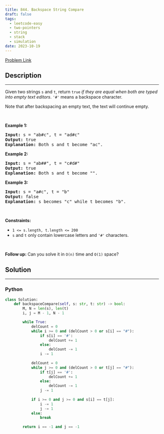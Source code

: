```yaml
---
title: 844. Backspace String Compare
draft: false
tags: 
  - leetcode-easy
  - two-pointers
  - string
  - stack
  - simulation
date: 2023-10-19
---
```


[Problem Link](https://leetcode.com/problems/backspace-string-compare/)

## Description

---
<p>Given two strings <code>s</code> and <code>t</code>, return <code>true</code> <em>if they are equal when both are typed into empty text editors</em>. <code>&#39;#&#39;</code> means a backspace character.</p>

<p>Note that after backspacing an empty text, the text will continue empty.</p>

<p>&nbsp;</p>
<p><strong class="example">Example 1:</strong></p>

<pre>
<strong>Input:</strong> s = &quot;ab#c&quot;, t = &quot;ad#c&quot;
<strong>Output:</strong> true
<strong>Explanation:</strong> Both s and t become &quot;ac&quot;.
</pre>

<p><strong class="example">Example 2:</strong></p>

<pre>
<strong>Input:</strong> s = &quot;ab##&quot;, t = &quot;c#d#&quot;
<strong>Output:</strong> true
<strong>Explanation:</strong> Both s and t become &quot;&quot;.
</pre>

<p><strong class="example">Example 3:</strong></p>

<pre>
<strong>Input:</strong> s = &quot;a#c&quot;, t = &quot;b&quot;
<strong>Output:</strong> false
<strong>Explanation:</strong> s becomes &quot;c&quot; while t becomes &quot;b&quot;.
</pre>

<p>&nbsp;</p>
<p><strong>Constraints:</strong></p>

<ul>
	<li><code><span>1 &lt;= s.length, t.length &lt;= 200</span></code></li>
	<li><span><code>s</code> and <code>t</code> only contain lowercase letters and <code>&#39;#&#39;</code> characters.</span></li>
</ul>

<p>&nbsp;</p>
<p><strong>Follow up:</strong> Can you solve it in <code>O(n)</code> time and <code>O(1)</code> space?</p>


## Solution

---
### Python
``` py title='backspace-string-compare'
class Solution:
    def backspaceCompare(self, s: str, t: str) -> bool:
        M, N = len(s), len(t)
        i, j = M - 1, N - 1

        while True:
            delCount = 0
            while i >= 0 and (delCount > 0 or s[i] == "#"):
                if s[i] == '#':
                    delCount += 1
                else:
                    delCount -= 1
                i -= 1
            
            delCount = 0
            while j >= 0 and (delCount > 0 or t[j] == "#"):
                if t[j] == '#':
                    delCount += 1
                else:
                    delCount -= 1
                j -= 1
            
            if i >= 0 and j >= 0 and s[i] == t[j]:
                i -= 1
                j -= 1
            else:
                break
        
        return i == -1 and j == -1

  
```

